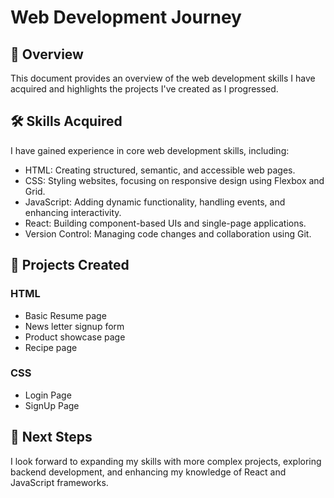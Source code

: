 # Web Development Journey

## 📄 Overview

This document provides an overview of the web development skills I have acquired and highlights the projects I've created as I progressed.

## 🛠 Skills Acquired

I have gained experience in core web development skills, including:

- HTML: Creating structured, semantic, and accessible web pages.
- CSS: Styling websites, focusing on responsive design using Flexbox and Grid.
- JavaScript: Adding dynamic functionality, handling events, and enhancing interactivity.
- React: Building component-based UIs and single-page applications.
- Version Control: Managing code changes and collaboration using Git.

## 🌟 Projects Created

### HTML

- Basic Resume page
- News letter signup form
- Product showcase page
- Recipe page

### CSS

- Login Page
- SignUp Page

## 🚀 Next Steps

I look forward to expanding my skills with more complex projects, exploring backend development, and enhancing my knowledge of React and JavaScript frameworks.
